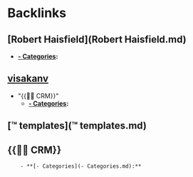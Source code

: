 
# Backlinks
## [Robert Haisfield](Robert Haisfield.md)
- **[- Categories](- Categories.md):**

## [visakanv](visakanv.md)
- "{{👯‍♀️ CRM}}"
    - **[- Categories](- Categories.md):**

## [™ templates](™ templates.md)

## {{👯‍♀️ CRM}}
        - **[- Categories](- Categories.md):**

